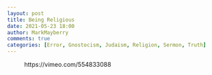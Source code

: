 ```yaml
---
layout: post
title: Being Religious
date: 2021-05-23 18:00
author: MarkMayberry
comments: true
categories: [Error, Gnostocism, Judaism, Religion, Sermon, Truth]
---
```

<!-- wp:embed {"url":"https://vimeo.com/554833088","type":"video","providerNameSlug":"vimeo","responsive":true,"className":"wp-embed-aspect-4-3 wp-has-aspect-ratio"} -->
<figure class="wp-block-embed is-type-video is-provider-vimeo wp-block-embed-vimeo wp-embed-aspect-4-3 wp-has-aspect-ratio"><div class="wp-block-embed__wrapper">
https://vimeo.com/554833088
</div></figure>
<!-- /wp:embed -->
